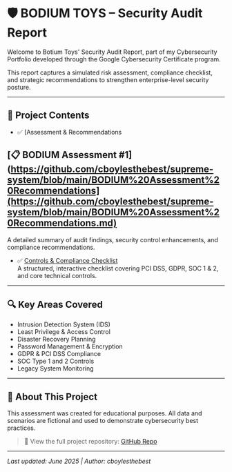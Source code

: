 # 🛡️ BODIUM TOYS – Security Audit Report

Welcome to Botium Toys' Security Audit Report, part of my Cybersecurity Portfolio developed through the Google Cybersecurity Certificate program.

This report captures a simulated risk assessment, compliance checklist, and strategic recommendations to strengthen enterprise-level security posture.

---

## 📁 Project Contents

- ✅ [Assessment & Recommendations
## [📋 BODIUM Assessment #1](https://github.com/cboylesthebest/supreme-system/blob/main/BODIUM%20Assessment%20Recommendations](https://github.com/cboylesthebest/supreme-system/blob/main/BODIUM%20Assessment%20Recommendations.md)





  A detailed summary of audit findings, security control enhancements, and compliance recommendations.

- ✅ [Controls & Compliance Checklist](./Botium_Security_Checklist.md)  
  A structured, interactive checklist covering PCI DSS, GDPR, SOC 1 & 2, and core technical controls.

---

## 🔍 Key Areas Covered

- Intrusion Detection System (IDS)
- Least Privilege & Access Control
- Disaster Recovery Planning
- Password Management & Encryption
- GDPR & PCI DSS Compliance
- SOC Type 1 and 2 Controls
- Legacy System Monitoring

---

## 📌 About This Project

This assessment was created for educational purposes. All data and scenarios are fictional and used to demonstrate cybersecurity best practices.

> 🔗 View the full project repository: [GitHub Repo](https://github.com/cboylesthebest/supreme-system)

---

*Last updated: June 2025 | Author: cboylesthebest*
